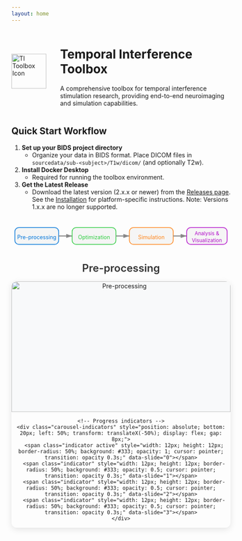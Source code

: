 ```yaml
---
layout: home
---
```


<div class="hero" style="display: flex; align-items: center; gap: 2rem;">
  <img src="{{ site.baseurl }}/assets/imgs/icon.png" alt="TI Toolbox Icon" style="width:80px;height:80px;flex-shrink:0;">
  <div>
    <h1>Temporal Interference Toolbox</h1>
    <p>A comprehensive toolbox for temporal interference stimulation research, providing end-to-end neuroimaging and simulation capabilities.</p>
  </div>
</div>

<div class="features">
  <!-- ... existing code ... -->
</div>

## Quick Start Workflow

1. **Set up your BIDS project directory**
   - Organize your data in BIDS format. Place DICOM files in `sourcedata/sub-<subject>/T1w/dicom/` (and optionally T2w).
2. **Install Docker Desktop**
   - Required for running the toolbox environment.
3. **Get the Latest Release**
   - Download the latest version (2.x.x or newer) from the <a href="{{ site.baseurl }}/releases/">Releases page</a>. See the <a href="{{ site.baseurl }}/installation/">Installation</a> for platform-specific instructions. Note: Versions 1.x.x are no longer supported.


<div style="display: flex; justify-content: center; margin: 1rem 0;">
  <svg width="650" height="110" viewBox="0 0 650 110" xmlns="http://www.w3.org/2000/svg">
    <!-- Pre-processing Box -->
    <rect x="10" y="30" width="130" height="50" rx="12" fill="#f5f5f5" stroke="#0074D9" stroke-width="2"/>
    <text x="75" y="60" text-anchor="middle" alignment-baseline="middle" font-size="16" fill="#0074D9">Pre-processing</text>
    <!-- Arrow 1 -->
    <line x1="140" y1="55" x2="180" y2="55" stroke="#888" stroke-width="3" marker-end="url(#arrowhead)"/>
    <!-- Optimization Box -->
    <rect x="180" y="30" width="130" height="50" rx="12" fill="#f5f5f5" stroke="#2ECC40" stroke-width="2"/>
    <text x="245" y="60" text-anchor="middle" alignment-baseline="middle" font-size="16" fill="#2ECC40">Optimization</text>
    <!-- Arrow 2 -->
    <line x1="310" y1="55" x2="350" y2="55" stroke="#888" stroke-width="3" marker-end="url(#arrowhead)"/>
    <!-- Simulation Box -->
    <rect x="350" y="30" width="130" height="50" rx="12" fill="#f5f5f5" stroke="#FF851B" stroke-width="2"/>
    <text x="415" y="60" text-anchor="middle" alignment-baseline="middle" font-size="16" fill="#FF851B">Simulation</text>
    <!-- Arrow 3 -->
    <line x1="480" y1="55" x2="520" y2="55" stroke="#888" stroke-width="3" marker-end="url(#arrowhead)"/>
    <!-- Analysis & Visualization Box -->
    <rect x="520" y="30" width="120" height="50" rx="12" fill="#f5f5f5" stroke="#B10DC9" stroke-width="2"/>
    <text x="580" y="53" text-anchor="middle" font-size="15" fill="#B10DC9">Analysis &</text>
    <text x="580" y="73" text-anchor="middle" font-size="15" fill="#B10DC9">Visualization</text>
    <!-- Arrowhead marker definition -->
    <defs>
      <marker id="arrowhead" markerWidth="6" markerHeight="4" refX="6" refY="2" orient="auto" markerUnits="strokeWidth">
        <polygon points="0 0, 6 2, 0 4" fill="#888" />
      </marker>
    </defs>
  </svg>
</div>

<!-- Workflow Carousel -->
<div class="workflow-carousel" style="margin: 1rem 0; text-align: center;">
  <!-- Carousel Title -->
  <div class="carousel-title" style="margin-bottom: 1rem;">
    <h3 class="slide-title active" style="display: block; color: #333; font-size: 1.5rem; font-weight: 600; margin: 0;">Pre-processing</h3>
    <h3 class="slide-title" style="display: none; color: #333; font-size: 1.5rem; font-weight: 600; margin: 0;">Search & Optimization</h3>
    <h3 class="slide-title" style="display: none; color: #333; font-size: 1.5rem; font-weight: 600; margin: 0;">Analysis</h3>
    <h3 class="slide-title" style="display: none; color: #333; font-size: 1.5rem; font-weight: 600; margin: 0;">NIfTI Visualization</h3>
  </div>
  
  <div class="carousel-container" style="position: relative; max-width: 600px; margin: 0 auto; border-radius: 12px; overflow: hidden; box-shadow: 0 4px 15px rgba(0,0,0,0.1);">
    <div class="carousel-slide active" style="display: block;">
      <img src="{{ site.baseurl }}/gallery/assets/carousel/pre-proc.png" alt="Pre-processing" style="width: 100%; height: 300px; object-fit: contain; background-color: #f8f9fa; cursor: pointer;" data-fullscreen="0">
    </div>
    <div class="carousel-slide" style="display: none;">
      <img src="{{ site.baseurl }}/gallery/assets/carousel/search.png" alt="Search & Optimization" style="width: 100%; height: 300px; object-fit: contain; background-color: #f8f9fa; cursor: pointer;" data-fullscreen="1">
    </div>
    <div class="carousel-slide" style="display: none;">
      <img src="{{ site.baseurl }}/gallery/assets/carousel/ana.png" alt="Analysis" style="width: 100%; height: 300px; object-fit: contain; background-color: #f8f9fa; cursor: pointer;" data-fullscreen="2">
    </div>
    <div class="carousel-slide" style="display: none;">
      <img src="{{ site.baseurl }}/gallery/assets/carousel/nifti.png" alt="NIfTI Visualization" style="width: 100%; height: 300px; object-fit: contain; background-color: #f8f9fa; cursor: pointer;" data-fullscreen="3">
    </div>
    
    <!-- Progress indicators -->
    <div class="carousel-indicators" style="position: absolute; bottom: 20px; left: 50%; transform: translateX(-50%); display: flex; gap: 8px;">
      <span class="indicator active" style="width: 12px; height: 12px; border-radius: 50%; background: #333; opacity: 1; cursor: pointer; transition: opacity 0.3s;" data-slide="0"></span>
      <span class="indicator" style="width: 12px; height: 12px; border-radius: 50%; background: #333; opacity: 0.5; cursor: pointer; transition: opacity 0.3s;" data-slide="1"></span>
      <span class="indicator" style="width: 12px; height: 12px; border-radius: 50%; background: #333; opacity: 0.5; cursor: pointer; transition: opacity 0.3s;" data-slide="2"></span>
      <span class="indicator" style="width: 12px; height: 12px; border-radius: 50%; background: #333; opacity: 0.5; cursor: pointer; transition: opacity 0.3s;" data-slide="3"></span>
    </div>
  </div>
</div>

<!-- Image Modal -->
<div id="image-modal" style="display: none; position: fixed; top: 0; left: 0; width: 100%; height: 100%; background: rgba(0,0,0,0.8); z-index: 1000; align-items: center; justify-content: center;">
  <div style="position: relative; max-width: 80%; max-height: 80%; background: white; border-radius: 12px; padding: 20px; box-shadow: 0 10px 30px rgba(0,0,0,0.3);">
    <!-- Close button -->
    <button id="close-modal" style="position: absolute; top: 10px; right: 15px; background: none; border: none; color: #666; font-size: 2rem; cursor: pointer; z-index: 1001; font-weight: bold; transition: color 0.3s;" onmouseover="this.style.color='#333'" onmouseout="this.style.color='#666'">&times;</button>
    
    <!-- Title -->
    <div id="modal-title" style="color: #333; font-size: 1.5rem; font-weight: 600; text-align: center; margin-bottom: 15px; padding-right: 50px;"></div>
    
    <div style="position: relative; display: flex; align-items: center; justify-content: center;">
                    <!-- Left arrow -->
        <button id="prev-modal" style="position: absolute; left: -60px; top: 50%; transform: translateY(-50%); background: none; border: none; color: #666; font-size: 2.5rem; cursor: pointer; z-index: 1001; transition: color 0.3s;" onmouseover="this.style.color='#333'" onmouseout="this.style.color='#666'">&#8249;</button>
        
        <!-- Image -->
        <img id="modal-image" style="max-width: 100%; max-height: 60vh; object-fit: contain; border-radius: 8px;">
        
        <!-- Right arrow -->
        <button id="next-modal" style="position: absolute; right: -60px; top: 50%; transform: translateY(-50%); background: none; border: none; color: #666; font-size: 2.5rem; cursor: pointer; z-index: 1001; transition: color 0.3s;" onmouseover="this.style.color='#333'" onmouseout="this.style.color='#666'">&#8250;</button>
    </div>
  </div>
</div>

<script>
(function() {
  let currentSlide = 0;
  let fullscreenSlide = 0;
  const slides = document.querySelectorAll('.carousel-slide');
  const titles = document.querySelectorAll('.slide-title');
  const indicators = document.querySelectorAll('.indicator');
  const totalSlides = slides.length;
  
  // Image data for fullscreen
  const imageData = [
    { src: '{{ site.baseurl }}/gallery/assets/carousel/pre-proc.png', title: 'Pre-processing' },
    { src: '{{ site.baseurl }}/gallery/assets/carousel/search.png', title: 'Search & Optimization' },
    { src: '{{ site.baseurl }}/gallery/assets/carousel/ana.png', title: 'Analysis' },
    { src: '{{ site.baseurl }}/gallery/assets/carousel/nifti.png', title: 'NIfTI Visualization' }
  ];
  
  function showSlide(index) {
    // Hide all slides and titles
    slides.forEach(slide => slide.style.display = 'none');
    titles.forEach(title => {
      title.classList.remove('active');
      title.style.display = 'none';
    });
    indicators.forEach(ind => {
      ind.classList.remove('active');
      ind.style.opacity = '0.5';
    });
    
    // Show current slide and title
    slides[index].style.display = 'block';
    titles[index].classList.add('active');
    titles[index].style.display = 'block';
    indicators[index].classList.add('active');
    indicators[index].style.opacity = '1';
  }
  
  function nextSlide() {
    currentSlide = (currentSlide + 1) % totalSlides;
    showSlide(currentSlide);
  }
  
  // Modal functions
  function openModal(index) {
    fullscreenSlide = index;
    const modal = document.getElementById('image-modal');
    const img = document.getElementById('modal-image');
    const title = document.getElementById('modal-title');
    
    img.src = imageData[index].src;
    title.textContent = imageData[index].title;
    modal.style.display = 'flex';
    document.body.style.overflow = 'hidden';
  }
  
  function closeModal() {
    const modal = document.getElementById('image-modal');
    modal.style.display = 'none';
    document.body.style.overflow = 'auto';
  }
  
  function nextModal() {
    fullscreenSlide = (fullscreenSlide + 1) % totalSlides;
    const img = document.getElementById('modal-image');
    const title = document.getElementById('modal-title');
    img.src = imageData[fullscreenSlide].src;
    title.textContent = imageData[fullscreenSlide].title;
  }
  
  function prevModal() {
    fullscreenSlide = (fullscreenSlide - 1 + totalSlides) % totalSlides;
    const img = document.getElementById('modal-image');
    const title = document.getElementById('modal-title');
    img.src = imageData[fullscreenSlide].src;
    title.textContent = imageData[fullscreenSlide].title;
  }
  
  // Auto-advance every 5 seconds
  setInterval(nextSlide, 5000);
  
  // Allow manual navigation via indicators
  indicators.forEach((indicator, index) => {
    indicator.addEventListener('click', () => {
      currentSlide = index;
      showSlide(currentSlide);
    });
  });
  
  // Add click handlers to images for modal
  document.querySelectorAll('[data-fullscreen]').forEach((img, index) => {
    img.addEventListener('click', () => {
      openModal(index);
    });
  });
  
  // Modal controls
  document.getElementById('close-modal').addEventListener('click', closeModal);
  document.getElementById('next-modal').addEventListener('click', nextModal);
  document.getElementById('prev-modal').addEventListener('click', prevModal);
  
  // Keyboard controls
  document.addEventListener('keydown', (e) => {
    const modal = document.getElementById('image-modal');
    if (modal.style.display === 'flex') {
      if (e.key === 'Escape') closeModal();
      if (e.key === 'ArrowRight') nextModal();
      if (e.key === 'ArrowLeft') prevModal();
    }
  });
  
  // Close on background click
  document.getElementById('image-modal').addEventListener('click', (e) => {
    if (e.target.id === 'image-modal') {
      closeModal();
    }
  });
})();
</script>

